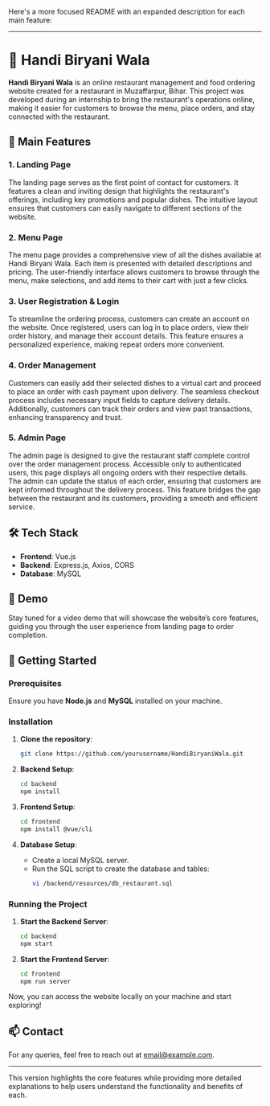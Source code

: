 Here's a more focused README with an expanded description for each main feature:

---

# 🍛 Handi Biryani Wala

**Handi Biryani Wala** is an online restaurant management and food ordering website created for a restaurant in Muzaffarpur, Bihar. This project was developed during an internship to bring the restaurant's operations online, making it easier for customers to browse the menu, place orders, and stay connected with the restaurant.

## 🌟 Main Features

### 1. **Landing Page**
The landing page serves as the first point of contact for customers. It features a clean and inviting design that highlights the restaurant's offerings, including key promotions and popular dishes. The intuitive layout ensures that customers can easily navigate to different sections of the website.

### 2. **Menu Page**
The menu page provides a comprehensive view of all the dishes available at Handi Biryani Wala. Each item is presented with detailed descriptions and pricing. The user-friendly interface allows customers to browse through the menu, make selections, and add items to their cart with just a few clicks.

### 3. **User Registration & Login**
To streamline the ordering process, customers can create an account on the website. Once registered, users can log in to place orders, view their order history, and manage their account details. This feature ensures a personalized experience, making repeat orders more convenient.

### 4. **Order Management**
Customers can easily add their selected dishes to a virtual cart and proceed to place an order with cash payment upon delivery. The seamless checkout process includes necessary input fields to capture delivery details. Additionally, customers can track their orders and view past transactions, enhancing transparency and trust.

### 5. **Admin Page**
The admin page is designed to give the restaurant staff complete control over the order management process. Accessible only to authenticated users, this page displays all ongoing orders with their respective details. The admin can update the status of each order, ensuring that customers are kept informed throughout the delivery process. This feature bridges the gap between the restaurant and its customers, providing a smooth and efficient service.

## 🛠️ Tech Stack

- **Frontend**: Vue.js
- **Backend**: Express.js, Axios, CORS
- **Database**: MySQL

## 🎥 Demo

Stay tuned for a video demo that will showcase the website’s core features, guiding you through the user experience from landing page to order completion.

## 🚀 Getting Started

### Prerequisites

Ensure you have **Node.js** and **MySQL** installed on your machine.

### Installation

1. **Clone the repository**:
   ```bash
   git clone https://github.com/yourusername/HandiBiryaniWala.git
   ```

2. **Backend Setup**:
   ```bash
   cd backend
   npm install
   ```

3. **Frontend Setup**:
   ```bash
   cd frontend
   npm install @vue/cli
   ```

4. **Database Setup**:
   - Create a local MySQL server.
   - Run the SQL script to create the database and tables:
     ```bash
     vi /backend/resources/db_restaurant.sql
     ```

### Running the Project

1. **Start the Backend Server**:
   ```bash
   cd backend
   npm start
   ```

2. **Start the Frontend Server**:
   ```bash
   cd frontend
   npm run server
   ```

Now, you can access the website locally on your machine and start exploring!

## 📫 Contact

For any queries, feel free to reach out at [email@example.com](mailto:email@example.com).

---

This version highlights the core features while providing more detailed explanations to help users understand the functionality and benefits of each.
